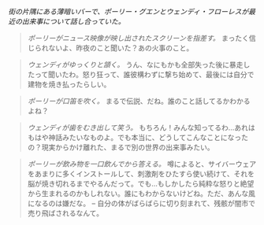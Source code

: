 _街の片隅にある薄暗いバーで、ポーリー・グエンとウェンディ・フローレスが最近の出来事について話し合っていた。_

> _ポーリーがニュース映像が映し出されたスクリーンを指差す。_ まったく信じられないよ、昨夜のこと聞いた？あの火事のこと。

> _ウェンディがゆっくりと頷く。_ うん、なにもかも全部失った後に暴走したって聞いたわ。怒り狂って、誰彼構わずに撃ち始めて、最後には自分で建物を焼き払ったらしい。

> _ポーリーが口笛を吹く。_ まるで伝説、だね。誰のこと話してるかわかるよね？

> _ウェンディが歯をむき出して笑う。_ もちろん！みんな知ってるわ…あれはもはや神話みたいなものよ。でも本当に、どうしてこんなことになったの？現実からかけ離れた、まるで別の世界の出来事みたい。

> _ポーリーが飲み物を一口飲んでから答える。_ 噂によると、サイバーウェアをあまりに多くインストールして、刺激剤をひたすら使い続けて、それを脳が焼き切れるまでやるんだって。でも…もしかしたら純粋な怒りと絶望から生まれるのかもしれない。誰にもわからないけどね。ただ、あんな風になるのは嫌だな。 – 自分の体がばらばらに切り刻まれて、残骸が闇市で売り飛ばされるなんて。

